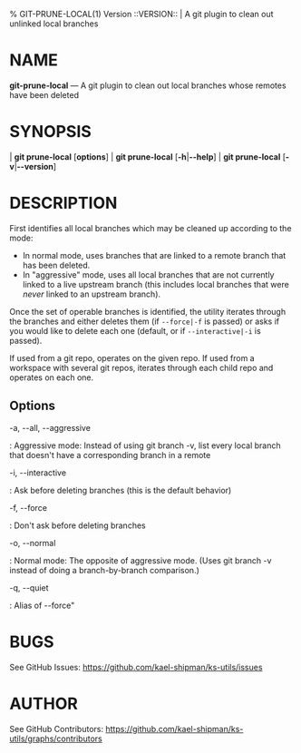 % GIT-PRUNE-LOCAL(1) Version ::VERSION:: | A git plugin to clean out unlinked local branches

NAME
====

**git-prune-local** — A git plugin to clean out local branches whose remotes have been deleted

SYNOPSIS
========

| **git prune-local** \[**options**]
| **git prune-local** \[**-h**|**--help**]
| **git prune-local** \[**-v**|**--version**]

DESCRIPTION
===========

First identifies all local branches which may be cleaned up according to the mode:

* In normal mode, uses branches that are linked to a remote branch that has been deleted.
* In "aggressive" mode, uses all local branches that are not currently linked to a live upstream
  branch (this includes local branches that were _never_ linked to an upstream branch).

Once the set of operable branches is identified, the utility iterates through the branches and
either deletes them (if `--force|-f` is passed) or asks if you would like to delete each one
(default, or if `--interactive|-i` is passed).

If used from a git repo, operates on the given repo. If used from a workspace with several git
repos, iterates through each child repo and operates on each one.

Options
--------------

-a, --all, --aggressive

:   Aggressive mode: Instead of using git branch -v, list every local branch that doesn't have a
    corresponding branch in a remote

-i, --interactive

:   Ask before deleting branches (this is the default behavior)

-f, --force

:   Don't ask before deleting branches

-o, --normal

:   Normal mode: The opposite of aggressive mode. (Uses git branch -v instead of doing a
    branch-by-branch comparison.)

-q, --quiet

:   Alias of --force"

BUGS
====

See GitHub Issues: <https://github.com/kael-shipman/ks-utils/issues>

AUTHOR
======

See GitHub Contributors: <https://github.com/kael-shipman/ks-utils/graphs/contributors>


